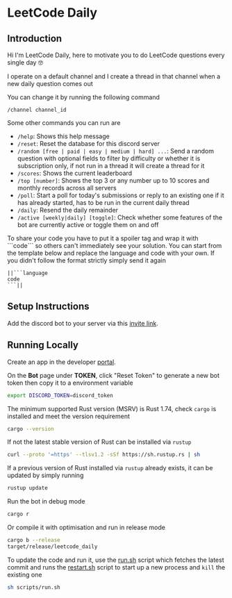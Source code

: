 # LeetCode Daily

## Introduction

Hi I'm LeetCode Daily, here to motivate you to do LeetCode questions every single day 🤓

I operate on a default channel and I create a thread in that channel when a new daily question comes out

You can change it by running the following command

```discord
/channel channel_id
```

Some other commands you can run are

* `/help`: Shows this help message
* `/reset`: Reset the database for this discord server
* `/random [free | paid | easy | medium | hard] ...`: Send a random question with optional fields to filter by difficulty or whether it is subscription only, if not run in a thread it will create a thread for it
* `/scores`: Shows the current leaderboard
* `/top [number]`: Shows the top 3 or any number up to 10 scores and monthly records across all servers
* `/poll`: Start a poll for today's submissions or reply to an existing one if it has already started, has to be run in the current daily thread
* `/daily`: Resend the daily remainder
* `/active [weekly|daily] [toggle]`: Check whether some features of the bot are currently active or toggle them on and off

To share your code you have to put it a spoiler tag and wrap it with \```code\``` so others can't immediately see your solution. You can start from the template below and replace the language and code with your own. If you didn't follow the format strictly simply send it again

```discord
||```language
code
```||
```

## Setup Instructions

Add the discord bot to your server via this [invite link](https://discord.com/oauth2/authorize?client_id=1235892312463245322&permissions=8&scope=bot).

## Running Locally

Create an app in the developer [portal](https://discord.com/developers/applications?new_application=true).

On the **Bot** page under **TOKEN**, click "Reset Token" to generate a new bot token then copy it to a environment variable

```bash
export DISCORD_TOKEN=discord_token
```

The minimum supported Rust version (MSRV) is Rust 1.74, check `cargo` is installed and meet the version requirement

```bash
cargo --version
```

If not the latest stable version of Rust can be installed via `rustup`

```bash
curl --proto '=https' --tlsv1.2 -sSf https://sh.rustup.rs | sh
```

If a previous version of Rust installed via `rustup` already exists, it can be updated by simply running

```bash
rustup update
```

Run the bot in debug mode

```bash
cargo r
```

Or compile it with optimisation and run in release mode

```bash
cargo b --release
target/release/leetcode_daily
```

To update the code and run it, use the [run.sh](scripts/run.sh) script which fetches the latest commit and runs the [restart.sh](scripts/restart.sh) script to start up a new process and `kill` the existing one

```bash
sh scripts/run.sh
```
